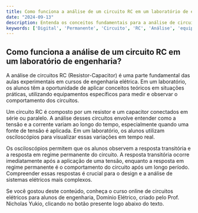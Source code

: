 ```yaml
---
title: Como funciona a análise de um circuito RC em um laboratório de engenharia?
date: "2024-09-13"
description: Entenda os conceitos fundamentais para a análise de circuitos RC em aulas experimentais de engenharia.
keywords: ['Digital', 'Permanente', 'Circuito', 'RC', 'Análise', 'equipamento', 'Circuito']
---
```


## Como funciona a análise de um circuito RC em um laboratório de engenharia?

A análise de circuitos RC (Resistor-Capacitor) é uma parte fundamental das aulas experimentais em cursos de engenharia elétrica. Em um laboratório, os alunos têm a oportunidade de aplicar conceitos teóricos em situações práticas, utilizando equipamentos específicos para medir e observar o comportamento dos circuitos.

Um circuito RC é composto por um resistor e um capacitor conectados em série ou paralelo. A análise desses circuitos envolve entender como a tensão e a corrente variam ao longo do tempo, especialmente quando uma fonte de tensão é aplicada. Em um laboratório, os alunos utilizam osciloscópios para visualizar essas variações em tempo real.

Os osciloscópios permitem que os alunos observem a resposta transitória e a resposta em regime permanente do circuito. A resposta transitória ocorre imediatamente após a aplicação de uma tensão, enquanto a resposta em regime permanente é o comportamento do circuito após um longo período. Compreender essas respostas é crucial para o design e a análise de sistemas elétricos mais complexos.

Se você gostou deste conteúdo, conheça o curso online de circuitos elétricos para alunos de engenharia, Domínio Elétrico, criado pelo Prof. Nicholas Yukio, clicando no botão presente logo abaixo do texto.